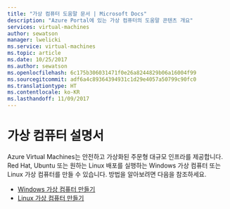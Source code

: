 ```yaml
---
title: "가상 컴퓨터 도움말 문서 | Microsoft Docs"
description: "Azure Portal에 있는 가상 컴퓨터의 도움말 콘텐츠 개요"
services: virtual-machines
author: sewatson
manager: lwelicki
ms.service: virtual-machines
ms.topic: article
ms.date: 10/25/2017
ms.author: sewatson
ms.openlocfilehash: 6c175b306031471f0e26a8244829b06a16004f99
ms.sourcegitcommit: adf6a4c89364394931c1d29e4057a50799c90fc0
ms.translationtype: HT
ms.contentlocale: ko-KR
ms.lasthandoff: 11/09/2017
---
```

# <a name="virtual-machines-documentation"></a>가상 컴퓨터 설명서
Azure Virtual Machines는 안전하고 가상화된 주문형 대규모 인프라를 제공합니다. Red Hat, Ubuntu 또는 원하는 Linux 배포를 실행하는 Windows 가상 컴퓨터 또는 Linux 가상 컴퓨터를 만들 수 있습니다. 방법을 알아보려면 다음을 참조하세요.

- [Windows 가상 컴퓨터 만들기](/azure/virtual-machines/windows/quick-create-portal/?WT.mc_id=UIHelpPilot)
- [Linux 가상 컴퓨터 만들기](/azure/virtual-machines/linux/quick-create-portal/?WT.mc_id=UIHelpPilot)








